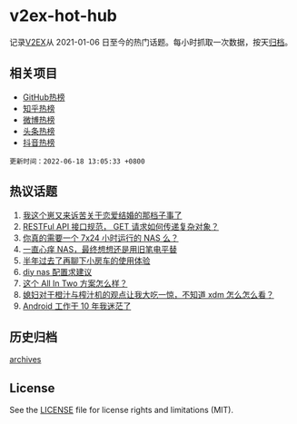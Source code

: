 # v2ex-hot-hub

 记录[V2EX](https://www.v2ex.com/)从 2021-01-06 日至今的热门话题。每小时抓取一次数据，按天[归档](archives)。
 
 ## 相关项目

- [GitHub热榜](https://github.com/snaildev/github-hot-hub)
- [知乎热榜](https://github.com/snaildev/zhihu-hot-hub)
- [微博热榜](https://github.com/snaildev/weibo-hot-hub)
- [头条热榜](https://github.com/snaildev/toutiao-hot-hub)
- [抖音热榜](https://github.com/snaildev/douyin-hot-hub)


 `更新时间：2022-06-18 13:05:33 +0800`

## 热议话题

1. [我这个崽又来诉苦关于恋爱结婚的那档子事了](https://www.v2ex.com/t/860292)
1. [RESTFul API 接口规范， GET 请求如何传递复杂对象？](https://www.v2ex.com/t/860356)
1. [你真的需要一个 7x24 小时运行的 NAS 么？](https://www.v2ex.com/t/860428)
1. [一直心痒 NAS，最终想想还是用旧笔电平替](https://www.v2ex.com/t/860282)
1. [半年过去了再聊下小房车的使用体验](https://www.v2ex.com/t/860288)
1. [diy nas 配置求建议](https://www.v2ex.com/t/860275)
1. [这个 All In Two 方案怎么样？](https://www.v2ex.com/t/860324)
1. [媳妇对于橙汁与榨汁机的观点让我大吃一惊，不知道 xdm 怎么怎么看？](https://www.v2ex.com/t/860392)
1. [Android 工作干 10 年我迷茫了](https://www.v2ex.com/t/860443)

## 历史归档

[archives](archives)

## License

See the [LICENSE](LICENSE) file for license rights and limitations (MIT).
